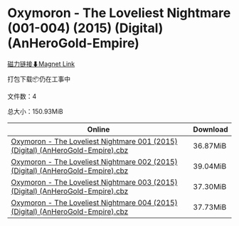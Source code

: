 # Oxymoron - The Loveliest Nightmare (001-004) (2015) (Digital) (AnHeroGold-Empire)

[磁力链接⬇Magnet Link](magnet:?xt=urn:btih:f46a24a3367d87afe36a3696ced7f1ecddb5865b&dn=Oxymoron%20-%20The%20Loveliest%20Nightmare%20%28001-004%29%20%282015%29%20%28Digital%29%20%28AnHeroGold-Empire%29)

打包下载📦仍在工事中

文件数：4

总大小：150.93MiB

Online | Download
--- | ---
[Oxymoron - The Loveliest Nightmare 001 (2015) (Digital) (AnHeroGold-Empire).cbz](https://github.com/alicewish/markdown/blob/master/comic/Oxymoron-Loveliest-Nightmare-001-2015-Digital-AnHeroGold-Empire-cbz.md) | 36.87MiB
[Oxymoron - The Loveliest Nightmare 002 (2015) (Digital) (AnHeroGold-Empire).cbz](https://github.com/alicewish/markdown/blob/master/comic/Oxymoron-Loveliest-Nightmare-002-2015-Digital-AnHeroGold-Empire-cbz.md) | 39.04MiB
[Oxymoron - The Loveliest Nightmare 003 (2015) (Digital) (AnHeroGold-Empire).cbz](https://github.com/alicewish/markdown/blob/master/comic/Oxymoron-Loveliest-Nightmare-003-2015-Digital-AnHeroGold-Empire-cbz.md) | 37.30MiB
[Oxymoron - The Loveliest Nightmare 004 (2015) (Digital) (AnHeroGold-Empire).cbz](https://github.com/alicewish/markdown/blob/master/comic/Oxymoron-Loveliest-Nightmare-004-2015-Digital-AnHeroGold-Empire-cbz.md) | 37.73MiB